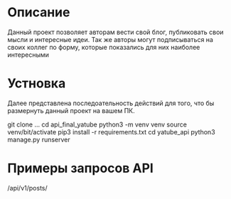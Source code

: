 # Описание
Данный проект позволяет авторам вести свой блог, публиковать свои мысли и интересные идеи.
Так же авторы могут подписываться на своих коллег по форму, которые показались для них наиболее интересными

# Устновка
Далее представлена последоательность действий для того, что бы размернуть данный проект на вашем ПК.

git clone ...
cd api_final_yatube
python3 -m venv venv
source venv/bit/activate
pip3 install -r requirements.txt
cd yatube_api
python3 manage.py runserver

# Примеры запросов API
/api/v1/posts/